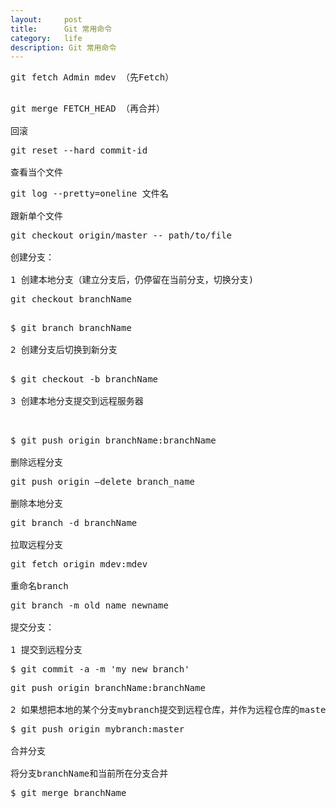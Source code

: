 ```yaml
---
layout:     post
title:      Git 常用命令
category:   life
description: Git 常用命令
---
```


<pre class="prettyprint">
git fetch Admin mdev （先Fetch）  

<pre class="prettyprint">
git merge FETCH_HEAD （再合并）

回滚
<pre class="prettyprint">
git reset --hard commit-id

查看当个文件  
<pre class="prettyprint">
git log --pretty=oneline 文件名

跟新单个文件  
<pre class="prettyprint">
git checkout origin/master -- path/to/file

创建分支：

1 创建本地分支（建立分支后，仍停留在当前分支，切换分支)
<pre class="prettyprint">
git checkout branchName

<pre class="prettyprint">
$ git branch branchName

2 创建分支后切换到新分支

<pre class="prettyprint">
$ git checkout -b branchName

3 创建本地分支提交到远程服务器  


<pre class="prettyprint">
$ git push origin branchName:branchName

删除远程分支  
<pre class="prettyprint">
git push origin —delete branch_name

删除本地分支  
<pre class="prettyprint">
git branch -d branchName

拉取远程分支  
<pre class="prettyprint">
git fetch origin mdev:mdev

重命名branch  
<pre class="prettyprint">
git branch -m old name newname

提交分支：

1 提交到远程分支
<pre class="prettyprint">
$ git commit -a -m 'my new branch'
<pre class="prettyprint">
git push origin branchName:branchName

2 如果想把本地的某个分支mybranch提交到远程仓库，并作为远程仓库的master分支  
<pre class="prettyprint">
$ git push origin mybranch:master

合并分支

将分支branchName和当前所在分支合并
<pre class="prettyprint">
$ git merge branchName